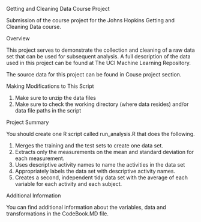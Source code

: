 Getting and Cleaning Data Course Project

Submission of the course project for the Johns Hopkins Getting and Cleaning Data course.

Overview

This project serves to demonstrate the collection and cleaning of a raw data set that can be used for subsequent analysis.
A full description of the data used in this project can be found at The UCI Machine Learning Repository.

The source data for this project can be found in Couse project section.

Making Modifications to This Script

1. Make sure to unzip the data files
2. Make sure to check the working directory (where data resides) and/or data file paths in the script


Project Summary

You should create one R script called run_analysis.R that does the following. 
1. Merges the training and the test sets to create one data set. 
2. Extracts only the measurements on the mean and standard deviation for each measurement. 
3. Uses descriptive activity names to name the activities in the data set 
4. Appropriately labels the data set with descriptive activity names. 
5. Creates a second, independent tidy data set with the average of each variable for each activity and each subject.

Additional Information

You can find additional information about the variables, data and transformations in the CodeBook.MD file.
